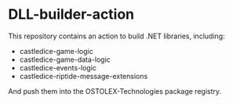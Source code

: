 # DLL-builder-action

This repository contains an action to build .NET libraries, including:

- castledice-game-logic
- castledice-game-data-logic
- castledice-events-logic
- castledice-riptide-message-extensions

And push them into the OSTOLEX-Technologies package registry.
